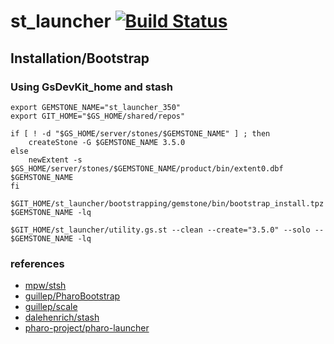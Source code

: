 # st_launcher [![Build Status](https://travis-ci.org/dalehenrich/st_launcher.svg?branch=masterV0.0)](https://travis-ci.org/dalehenrich/st_launcher)

## Installation/Bootstrap
### Using GsDevKit_home and stash

```
export GEMSTONE_NAME="st_launcher_350"
export GIT_HOME="$GS_HOME/shared/repos"

if [ ! -d "$GS_HOME/server/stones/$GEMSTONE_NAME" ] ; then
	createStone -G $GEMSTONE_NAME 3.5.0
else
	newExtent -s $GS_HOME/server/stones/$GEMSTONE_NAME/product/bin/extent0.dbf $GEMSTONE_NAME
fi

$GIT_HOME/st_launcher/bootstrapping/gemstone/bin/bootstrap_install.tpz $GEMSTONE_NAME -lq

$GIT_HOME/st_launcher/utility.gs.st --clean --create="3.5.0" --solo -- $GEMSTONE_NAME -lq
```

### references
- [mpw/stsh](https://github.com/mpw/stsh)
- [guillep/PharoBootstrap](https://github.com/guillep/PharoBootstrap/tree/master/scripts)
- [guillep/scale](https://github.com/guillep/Scale)
- [dalehenrich/stash](https://github.com/dalehenrich/stash)
- [pharo-project/pharo-launcher](https://github.com/pharo-project/pharo-launcher)

